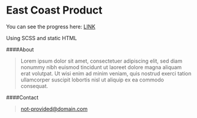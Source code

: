 # East Coast Product

You can see the progress here: [LINK](http://thewickedwebdev.github.io/ecp/)

Using SCSS and static HTML

####About

>Lorem ipsum dolor sit amet, consectetuer adipiscing elit, sed diam nonummy nibh euismod tincidunt ut laoreet dolore magna aliquam erat volutpat. Ut wisi enim ad minim veniam, quis nostrud exerci tation ullamcorper suscipit lobortis nisl ut aliquip ex ea commodo consequat.

####Contact

>not-provided@domain.com
